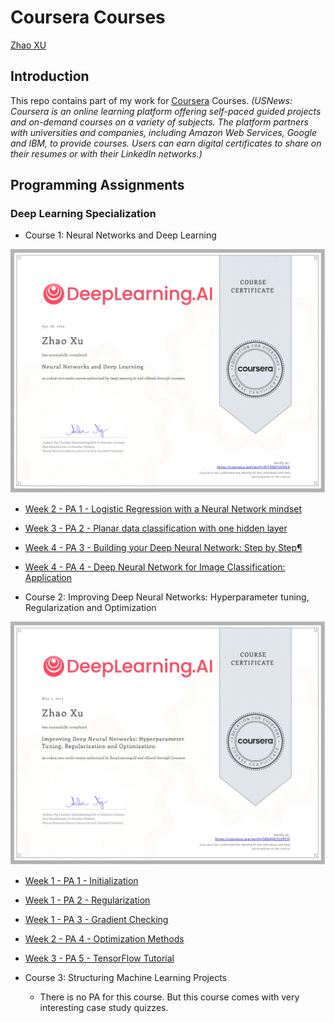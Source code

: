 # Coursera Courses

[Zhao XU][l1]

## Introduction

This repo contains part of my work for [Coursera][l2] Courses. *(USNews: Coursera is an online learning platform offering self-paced guided projects and on-demand courses on a variety of subjects. The platform partners with universities and companies, including Amazon Web Services, Google and IBM, to provide courses. Users can earn digital certificates to share on their resumes or with their LinkedIn networks.)*

## Programming Assignments

### Deep Learning Specialization

- Course 1: Neural Networks and Deep Learning

![](Certificate/DNN1.jpg)

  - [Week 2 - PA 1 - Logistic Regression with a Neural Network mindset](https://github.com/zhaoxu98/CourseNotes/blob/main/Deep%20Learning%20Specialization/Neural%20Networks%20and%20Deep%20Learning/Logistic%20Regression%20with%20a%20Neural%20Network%20mindset.ipynb)
  - [Week 3 - PA 2 - Planar data classification with one hidden layer](https://github.com/zhaoxu98/CourseNotes/blob/main/Deep%20Learning%20Specialization/Neural%20Networks%20and%20Deep%20Learning/Logistic%20Regression%20with%20a%20Neural%20Network%20mindset.ipynb)
  - [Week 4 - PA 3 - Building your Deep Neural Network: Step by Step¶](https://github.com/zhaoxu98/CourseNotes/blob/main/Deep%20Learning%20Specialization/Neural%20Networks%20and%20Deep%20Learning/Logistic%20Regression%20with%20a%20Neural%20Network%20mindset.ipynb)
  - [Week 4 - PA 4 - Deep Neural Network for Image Classification: Application](https://github.com/zhaoxu98/CourseNotes/blob/main/Deep%20Learning%20Specialization/Neural%20Networks%20and%20Deep%20Learning/Logistic%20Regression%20with%20a%20Neural%20Network%20mindset.ipynb)

- Course 2: Improving Deep Neural Networks: Hyperparameter tuning, Regularization and Optimization

![](Certificate/DNN2.jpg)

  - [Week 1 - PA 1 - Initialization](https://github.com/zhaoxu98/CourseNotes/blob/main/Deep%20Learning%20Specialization/Neural%20Networks%20and%20Deep%20Learning/Logistic%20Regression%20with%20a%20Neural%20Network%20mindset.ipynb)
  - [Week 1 - PA 2 - Regularization](https://github.com/zhaoxu98/CourseNotes/blob/main/Deep%20Learning%20Specialization/Neural%20Networks%20and%20Deep%20Learning/Logistic%20Regression%20with%20a%20Neural%20Network%20mindset.ipynb)
  - [Week 1 - PA 3 - Gradient Checking](https://github.com/zhaoxu98/CourseNotes/blob/main/Deep%20Learning%20Specialization/Neural%20Networks%20and%20Deep%20Learning/Logistic%20Regression%20with%20a%20Neural%20Network%20mindset.ipynb)
  - [Week 2 - PA 4 - Optimization Methods](https://github.com/zhaoxu98/CourseNotes/blob/main/Deep%20Learning%20Specialization/Neural%20Networks%20and%20Deep%20Learning/Logistic%20Regression%20with%20a%20Neural%20Network%20mindset.ipynb)
  - [Week 3 - PA 5 - TensorFlow Tutorial](https://github.com/zhaoxu98/CourseNotes/blob/main/Deep%20Learning%20Specialization/Neural%20Networks%20and%20Deep%20Learning/Logistic%20Regression%20with%20a%20Neural%20Network%20mindset.ipynb)

- Course 3: Structuring Machine Learning Projects

  - There is no PA for this course. But this course comes with very interesting case study quizzes.


[l1]: https://xzbill.top/zhaoxu
[l2]: https://www.coursera.org/